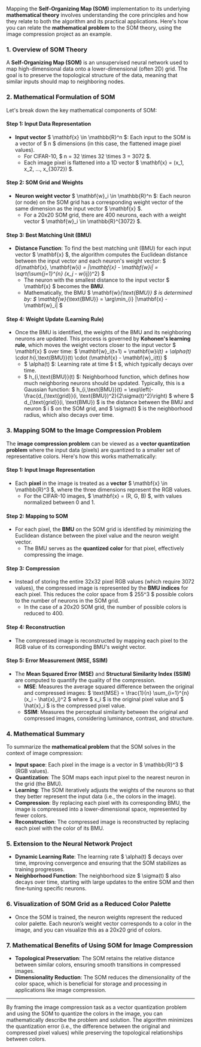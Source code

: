 Mapping the **Self-Organizing Map (SOM)** implementation to its underlying **mathematical theory** involves understanding the core principles and how they relate to both the algorithm and its practical applications. Here's how you can relate the **mathematical problem** to the SOM theory, using the image compression project as an example.

### **1. Overview of SOM Theory**

A **Self-Organizing Map (SOM)** is an unsupervised neural network used to map high-dimensional data onto a lower-dimensional (often 2D) grid. The goal is to preserve the topological structure of the data, meaning that similar inputs should map to neighboring nodes.

### **2. Mathematical Formulation of SOM**

Let's break down the key mathematical components of SOM:

#### **Step 1: Input Data Representation**
- **Input vector** $ \mathbf{x} \in \mathbb{R}^n $: Each input to the SOM is a vector of $ n $ dimensions (in this case, the flattened image pixel values).
  - For CIFAR-10, $ n = 32 \times 32 \times 3 = 3072 $.
  - Each image pixel is flattened into a 1D vector $ \mathbf{x} = (x_1, x_2, ..., x_{3072}) $.

#### **Step 2: SOM Grid and Weights**
- **Neuron weight vector** $ \mathbf{w}_i \in \mathbb{R}^n $: Each neuron (or node) on the SOM grid has a corresponding weight vector of the same dimension as the input vector $ \mathbf{x} $.
  - For a 20x20 SOM grid, there are 400 neurons, each with a weight vector $ \mathbf{w}_i \in \mathbb{R}^{3072} $.

#### **Step 3: Best Matching Unit (BMU)**
- **Distance Function**: To find the best matching unit (BMU) for each input vector $ \mathbf{x} $, the algorithm computes the Euclidean distance between the input vector and each neuron's weight vector:
  $
  d(\mathbf{x}, \mathbf{w}_i) = \|\mathbf{x} - \mathbf{w}_i\| = \sqrt{\sum_{j=1}^{n} (x_j - w_{ij})^2}
  $
  - The neuron with the smallest distance to the input vector $ \mathbf{x} $ becomes the **BMU**.
  - Mathematically, the BMU $ \mathbf{w}_{\text{BMU}} $ is determined by:
  $
  \mathbf{w}_{\text{BMU}} = \arg\min_{i} \|\mathbf{x} - \mathbf{w}_i\|
  $

#### **Step 4: Weight Update (Learning Rule)**
- Once the BMU is identified, the weights of the BMU and its neighboring neurons are updated. This process is governed by **Kohonen's learning rule**, which moves the weight vectors closer to the input vector $ \mathbf{x} $ over time:
  $
  \mathbf{w}_i(t+1) = \mathbf{w}_i(t) + \alpha(t) \cdot h_{i,\text{BMU}}(t) \cdot (\mathbf{x} - \mathbf{w}_i(t))
  $
  - $ \alpha(t) $: Learning rate at time $ t $, which typically decays over time.
  - $ h_{i,\text{BMU}}(t) $: Neighborhood function, which defines how much neighboring neurons should be updated. Typically, this is a Gaussian function:
    $
    h_{i,\text{BMU}}(t) = \exp\left(-\frac{d_{\text{grid}}(i, \text{BMU})^2}{2\sigma(t)^2}\right)
    $
    where $ d_{\text{grid}}(i, \text{BMU}) $ is the distance between the BMU and neuron $ i $ on the SOM grid, and $ \sigma(t) $ is the neighborhood radius, which also decays over time.

### **3. Mapping SOM to the Image Compression Problem**

The **image compression problem** can be viewed as a **vector quantization problem** where the input data (pixels) are quantized to a smaller set of representative colors. Here's how this works mathematically:

#### **Step 1: Input Image Representation**
- Each **pixel** in the image is treated as a **vector** $ \mathbf{x} \in \mathbb{R}^3 $, where the three dimensions represent the RGB values.
  - For the CIFAR-10 images, $ \mathbf{x} = (R, G, B) $, with values normalized between 0 and 1.

#### **Step 2: Mapping to SOM**
- For each pixel, the **BMU** on the SOM grid is identified by minimizing the Euclidean distance between the pixel value and the neuron weight vector.
  - The BMU serves as the **quantized color** for that pixel, effectively compressing the image.

#### **Step 3: Compression**
- Instead of storing the entire 32x32 pixel RGB values (which require 3072 values), the compressed image is represented by the **BMU indices** for each pixel. This reduces the color space from $ 255^3 $ possible colors to the number of neurons in the SOM grid.
  - In the case of a 20x20 SOM grid, the number of possible colors is reduced to 400.

#### **Step 4: Reconstruction**
- The compressed image is reconstructed by mapping each pixel to the RGB value of its corresponding BMU's weight vector.

#### **Step 5: Error Measurement (MSE, SSIM)**
- The **Mean Squared Error (MSE)** and **Structural Similarity Index (SSIM)** are computed to quantify the quality of the compression.
  - **MSE**: Measures the average squared difference between the original and compressed images:
    $
    \text{MSE} = \frac{1}{n} \sum_{i=1}^{n} (x_i - \hat{x}_i)^2
    $
    where $ x_i $ is the original pixel value and $ \hat{x}_i $ is the compressed pixel value.
  - **SSIM**: Measures the perceptual similarity between the original and compressed images, considering luminance, contrast, and structure.

### **4. Mathematical Summary**

To summarize the **mathematical problem** that the SOM solves in the context of image compression:
- **Input space**: Each pixel in the image is a vector in $ \mathbb{R}^3 $ (RGB values).
- **Quantization**: The SOM maps each input pixel to the nearest neuron in the grid (the BMU).
- **Learning**: The SOM iteratively adjusts the weights of the neurons so that they better represent the input data (i.e., the colors in the image).
- **Compression**: By replacing each pixel with its corresponding BMU, the image is compressed into a lower-dimensional space, represented by fewer colors.
- **Reconstruction**: The compressed image is reconstructed by replacing each pixel with the color of its BMU.

### **5. Extension to the Neural Network Project**
- **Dynamic Learning Rate**: The learning rate $ \alpha(t) $ decays over time, improving convergence and ensuring that the SOM stabilizes as training progresses.
- **Neighborhood Function**: The neighborhood size $ \sigma(t) $ also decays over time, starting with large updates to the entire SOM and then fine-tuning specific neurons.

### **6. Visualization of SOM Grid as a Reduced Color Palette**
- Once the SOM is trained, the neuron weights represent the reduced color palette. Each neuron’s weight vector corresponds to a color in the image, and you can visualize this as a 20x20 grid of colors.

### **7. Mathematical Benefits of Using SOM for Image Compression**
- **Topological Preservation**: The SOM retains the relative distance between similar colors, ensuring smooth transitions in compressed images.
- **Dimensionality Reduction**: The SOM reduces the dimensionality of the color space, which is beneficial for storage and processing in applications like image compression.

---

By framing the image compression task as a vector quantization problem and using the SOM to quantize the colors in the image, you can mathematically describe the problem and solution. The algorithm minimizes the quantization error (i.e., the difference between the original and compressed pixel values) while preserving the topological relationships between colors.